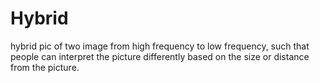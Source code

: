 # Hybrid
hybrid pic of two image from high frequency to low frequency, such that people can interpret the picture differently based on the size or distance from the picture.
